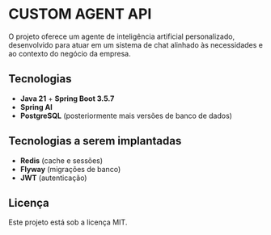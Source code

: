 # CUSTOM AGENT API

O projeto oferece um agente de inteligência artificial personalizado, desenvolvido para atuar em um sistema de chat alinhado às necessidades e ao contexto do negócio da empresa.

## Tecnologias

- **Java 21** + **Spring Boot 3.5.7**
- **Spring AI**
- **PostgreSQL** (posteriormente mais versões de banco de dados)

## Tecnologias a serem implantadas

- **Redis** (cache e sessões)
- **Flyway** (migrações de banco)
- **JWT** (autenticação)

## Licença

Este projeto está sob a licença MIT.

